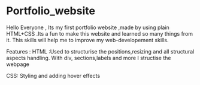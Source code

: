 # Portfolio_website
Hello Everyone ,
Its my first portfolio website ,made by using plain HTML+CSS .Its a fun to make this website and learned so many things from it.
This skills will help me to improve my web-developement skills.


Features :
HTML :Used to structurise the positions,resizing and all structural aspects handling. With div, sections,labels and more I structise the webpage

CSS: Styling and adding hover effects
